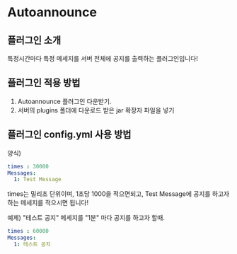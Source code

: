 Autoannounce 
=============
플러그인 소개
-------------
특정시간마다 특정 메세지를 서버 전체에 공지를 출력하는 플러그인입니다!

플러그인 적용 방법
-------------
1. Autoannounce 플러그인 다운받기.
2. 서버의 plugins 폴더에 다운로드 받은 jar 확장자 파일을 넣기

플러그인 config.yml 사용 방법
-------------
양식)
```yaml
times : 30000
Messages:
  1: Test Message
```
times는 밀리초 단위이며, 1초당 1000을 적으면되고,
Test Message에 공지를 하고자 하는 메세지를 적으시면 됩니다!


예제)
"테스트 공지" 메세지를 "1분" 마다 공지를 하고자 할때.
```yaml
times : 60000
Messages:
  1: 테스트 공지
```
